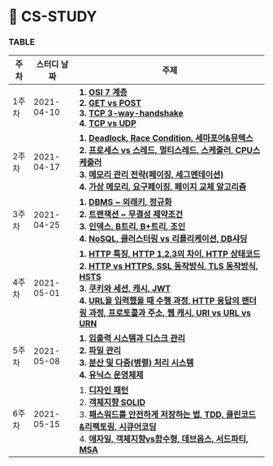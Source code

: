 # 📓 CS-STUDY

### TABLE

| 주차  | 스터디 날짜 | 주제                                                         |
| ----- | ----------- | ------------------------------------------------------------ |
| 1주차 | 2021-04-10  | **1. [OSI 7 계층](https://github.com/workhardslave/cs-study/blob/main/Network/OSI%207%20layers.md)**  <br />**2. [GET vs POST](https://github.com/workhardslave/cs-study/blob/main/Network/GET%20vs%20POST.md)** <br />**3. [TCP 3-way-handshake](https://github.com/workhardslave/cs-study/blob/main/Network/TCP%203-way-handshake.md)**  <br />**4. [TCP vs UDP](https://github.com/workhardslave/cs-study/blob/main/Network/TCP%20vs%20UDP.md)** |
| 2주차    | 2021-04-17 | **1. [Deadlock, Race Condition, 세마포어&뮤텍스](https://github.com/workhardslave/cs-study/blob/main/OS/Deadlock%2C%20Race%20Condition%2C%20%EC%84%B8%EB%A7%88%ED%8F%AC%EC%96%B4%26%EB%AE%A4%ED%85%8D%EC%8A%A4.md)** <br /> **2. [프로세스 vs 스레드, 멀티스레드, 스케줄러, CPU스케줄러](https://github.com/workhardslave/cs-study/blob/main/OS/Process%20vs%20Thread%2C%20CPU%20Scheduling.md)** <br /> **3. [메모리 관리 전략(페이징, 세그멘테이션)](https://github.com/workhardslave/cs-study/blob/main/OS/%EB%A9%94%EB%AA%A8%EB%A6%AC%20%EA%B4%80%EB%A6%AC%20%EC%A0%84%EB%9E%B5.md)** <br /> **4. [가상 메모리, 요구페이징, 페이지 교체 알고리즘](https://github.com/workhardslave/cs-study/blob/main/OS/VM_DP_PRA.md)** <br /> |
| 3주차    | 2021-04-25 | **1. [DBMS ~ 외래키, 정규화](https://github.com/workhardslave/cs-study/blob/main/Database/DBMS%20~%20%EC%99%B8%EB%9E%98%ED%82%A4%2C%20%EC%A0%95%EA%B7%9C%ED%99%94.md)** <br /> **2. [트랜잭션 ~ 무결성 제약조건](https://github.com/workhardslave/cs-study/blob/main/Database/Integrity%26Transaction.md)** <br /> **3. [인덱스, B트리, B+트리, 조인](https://github.com/workhardslave/cs-study/blob/main/Database/Index_B-Tree_B%2BTree_Join.md)** <br /> **4. [NoSQL, 클러스터링 vs 리플리케이션, DB샤딩](https://github.com/workhardslave/cs-study/blob/main/Database/NoSql%2C%20%ED%81%B4%EB%9F%AC%EC%8A%A4%ED%84%B0%EB%A7%81vs%20%EB%A6%AC%ED%94%8C%EB%A6%AC%EC%BC%80%EC%9D%B4%EC%85%98%2C%20DB%EC%83%A4%EB%94%A9.md)** <br />|
| 4주차    | 2021-05-01 | **1. [HTTP 특징, HTTP 1,2,3의 차이, HTTP 상태코드](https://github.com/workhardslave/cs-study/blob/main/Network/HTTP%20%EC%A0%95%EB%A6%AC.md)** <br /> **2. [HTTP vs HTTPS, SSL 동작방식, TLS 동작방식, HSTS](https://github.com/workhardslave/cs-study/blob/main/Network/HTTP_and_HTTPS.md)** <br /> **3. [쿠키와 세션, 캐시, JWT](https://github.com/workhardslave/cs-study/blob/main/Network/Cookie_Session_JWT_Cache.md)** <br /> **4. [URL을 입력했을 때 수행 과정, HTTP 응답의 랜더링 과정, 프로토콜과 주소, 웹 캐시, URI vs URL vs URN](https://github.com/workhardslave/cs-study/blob/main/Network/URL%20%EC%9E%85%EB%A0%A5%2C%20%EB%A0%8C%EB%8D%94%EB%A7%81%20%EA%B3%BC%EC%A0%95%2C%20%EA%B8%B0%ED%83%80%20%EB%84%A4%ED%8A%B8%EC%9B%8C%ED%81%AC%20%ED%94%84%ED%86%A0%EC%BD%9C%EA%B3%BC%20%EC%A3%BC%EC%86%8C%2C%20URI%20vs%20URL%20vs%20URN%2C%20%EC%9B%B9%20%EC%BA%90%EC%8B%9C.md)** <br />|
| 5주차    | 2021-05-08 | **1. [입출력 시스템과 디스크 관리](https://github.com/workhardslave/cs-study/blob/main/OS/IO_System_and_Disk_Management.md)** <br /> **2. [파일 관리](https://github.com/workhardslave/cs-study/blob/main/OS/%ED%8C%8C%EC%9D%BC%20%EA%B4%80%EB%A6%AC.md)** <br /> **3. [분산 및 다중(병렬) 처리 시스템](https://github.com/workhardslave/cs-study/blob/main/OS/%EB%B6%84%EC%82%B0%20%EB%B0%8F%20%EB%8B%A4%EC%A4%91(%EB%B3%91%EB%A0%AC)%20%EC%B2%98%EB%A6%AC%20%EC%8B%9C%EC%8A%A4%ED%85%9C.md)** <br /> **4. [유닉스 운영체제](https://github.com/workhardslave/cs-study/blob/main/OS/%EC%9C%A0%EB%8B%89%EC%8A%A4%20%EC%9A%B4%EC%98%81%EC%B2%B4%EC%A0%9C.md)** <br />|
| 6주차 | 2021-05-15 | 1. **[디자인 패턴](https://github.com/workhardslave/cs-study/blob/main/OOP/%EB%94%94%EC%9E%90%EC%9D%B8%20%ED%8C%A8%ED%84%B4.md)**<br />2. **[객체지향 SOLID](https://github.com/workhardslave/cs-study/blob/main/OOP/SOLID%20%EC%9B%90%EC%B9%99.md)**<br />3. **[패스워드를 안전하게 저장하는 법, TDD, 클린코드&리팩토링, 시큐어코딩](https://github.com/workhardslave/cs-study/blob/main/Software%20Engineering/%ED%8C%A8%EC%8A%A4%EC%9B%8C%EB%93%9C%EB%A5%BC%20%EC%95%88%EC%A0%84%ED%95%98%EA%B2%8C%20%EC%A0%80%EC%9E%A5%ED%95%98%EB%8A%94%20%EB%B2%95%2C%20TDD%2C%20%ED%81%B4%EB%A6%B0%EC%BD%94%EB%93%9C%26%EB%A6%AC%ED%8C%A9%ED%86%A0%EB%A7%81%2C%20%EC%8B%9C%ED%81%90%EC%96%B4%EC%BD%94%EB%94%A9.md)**<br />4. **[애자일, 객체지향vs함수형, 데브옵스, 서드파티, MSA](https://github.com/workhardslave/cs-study/blob/main/Software%20Engineering/Agile_OOP_FP_DevOps_TP_MSA.md)**<br /> |


